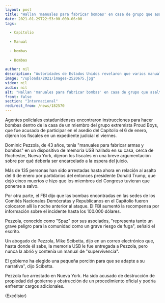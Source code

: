 ```yaml
---
layout: post
title: "Hallan 'manuales para fabricar bombas' en casa de grupo que asaltó Capitolio"
date: 2021-01-29T22:53:00.000-06:00
tags:
  
  - Capitolio
  
  - Manual
  
  - bombas
  
  - Bombas
  
author: nil
description: "Autoridades de Estados Unidos revelaron que varios manuales para hacer bombas fueron encontrados dentro de una casa que pertenece al grupo 'Proud Boys' y que participó en el asalto al Capitolio."
image: "/uploads/2021/images-2520675.jpg"
video: nil
audio: nil
alt: "Hallan 'manuales para fabricar bombas' en casa de grupo que asaltó Capitolio"
front: false
section: "Internacional"
redirect_from: /news/182570
---
```


Agentes policiales estadunidenses encontraron instrucciones para hacer bombas dentro de la casa de un miembro del grupo extremista Proud Boys, que fue acusado de participar en el asedio del Capitolio el 6 de enero, dijeron los fiscales en un expediente judicial el viernes.

Dominic Pezzola, de 43 años, tenía "manuales para fabricar armas y bombas" en un dispositivo de memoria USB hallado en su casa, cerca de Rochester, Nueva York, dijeron los fiscales en una breve argumentación sobre por qué debería ser encarcelado a la espera del juicio.

Más de 135 personas han sido arrestadas hasta ahora en relación al asalto del 6 de enero por partidarios del entonces presidente Donald Trump, que dejó cinco muertos e hizo que los miembros del Congreso tuvieran que ponerse a salvo.

Por otra parte, el FBI dijo que las bombas encontradas en las sedes de los Comités Nacionales Demócratas y Republicanos en el Capitolio fueron colocaron allí la noche anterior al ataque. El FBI aumentó la recompensa por información sobre el incidente hasta los 100.000 dólares.

Pezzola, conocido como "Spaz" por sus asociados, "representa tanto un grave peligro para la comunidad como un grave riesgo de fuga", señaló el escrito.

Un abogado de Pezzola, Mike Scibetta, dijo en un correo electrónico que, hasta donde él sabe, la memoria USB le fue entregada a Pezzola, pero nunca la abrió y contenía un manual de "supervivencia".

El gobierno ha elegido una pequeña porción para que se adapte a su narrativa", dijo Scibetta.

Pezzola fue arrestado en Nueva York. Ha sido acusado de destrucción de propiedad del gobierno y obstrucción de un procedimiento oficial y podría enfrentar cargos adicionales.

(Excélsior)
